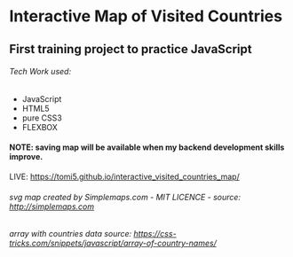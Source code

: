 # Interactive Map of Visited Countries



## First training project to practice JavaScript



###### Tech Work used:
- JavaScript
- HTML5
- pure CSS3
- FLEXBOX

#### NOTE: saving map will be available when my backend development skills improve. 


LIVE: https://tomi5.github.io/interactive_visited_countries_map/

###### svg map created by Simplemaps.com - MIT LICENCE - source: http://simplemaps.com 
###### array with countries data source: https://css-tricks.com/snippets/javascript/array-of-country-names/
